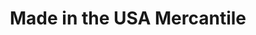 ---
title: "Made in the USA Mercantile"
url: /medora/made-in-the-usa-mercantile/
shop: Allgemein
---